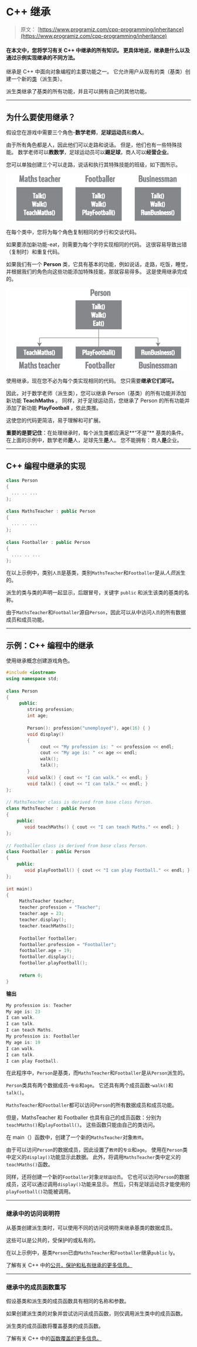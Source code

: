 # C++ 继承

> 原文： [https://www.programiz.com/cpp-programming/inheritance](https://www.programiz.com/cpp-programming/inheritance)

#### 在本文中，您将学习有关 C++ 中继承的所有知识。 更具体地说，继承是什么以及通过示例实现继承的不同方法。

继承是 C++ 中面向对象编程的主要功能之一。 它允许用户从现有的类（基类）创建一个新的[类](/cpp-programming/object-class "C++ class")（派生类）。

派生类继承了基类的所有功能，并且可以拥有自己的其他功能。

* * *

## 为什么要使用继承？

假设您在游戏中需要三个角色-**数学老师**，**足球运动员**和**商人**。

由于所有角色都是人，因此他们可以走路和说话。 但是，他们也有一些特殊技能。 数学老师可以**教数学**，足球运动员可以**踢足球**，商人可以**经营企业**。

您可以单独创建三个可以走路，说话和执行其特殊技能的班级，如下图所示。

![Solving a problem without inheritance in C++](img/f8a8ee6ec7e2d237bc937d6925ca1938.png "Without inheritance")

在每个类中，您将为每个角色复制相同的步行和交谈代码。

如果要添加新功能-eat，则需要为每个字符实现相同的代码。 这很容易导致出错（复制时）和重复代码。

如果我们有一个 **Person** 类，它具有基本的功能，例如说话，走路，吃饭，睡觉，并根据我们的角色向这些功能添加特殊技能，那就容易得多。 这是使用继承完成的。

![Solving a problem with inheritance in C++](img/011ebcb014c7bf6647136e65638726ae.png "With inheritance")

使用继承，现在您不必为每个类实现相同的代码。 您只需要**继承它们即可。**

因此，对于数学老师（派生类），您可以继承 Person（基类）的所有功能并添加新功能 **TeachMaths** 。 同样，对于足球运动员，您继承了 Person 的所有功能并添加了新功能 **PlayFootball** ，依此类推。

这使您的代码更简洁，易于理解和可扩展。

**重要的是要记住**：在处理继承时，每个派生类都应满足**“不是”** 基类的条件。 在上面的示例中，数学老师**是**人，足球先生**是**人。 您不能拥有：商人**是**企业。

* * *

## C++ 编程中继承的实现

```cpp
class Person 
{
  ... .. ...
};

class MathsTeacher : public Person 
{
  ... .. ...
};

class Footballer : public Person
{
  .... .. ...
};

```

在以上示例中，类别`人员`是基类，类别`MathsTeacher`和`Footballer`是从*人员*派生的。

派生的类与类的声明一起显示，后跟冒号，关键字 `public` 和派生该类的基类的名称。

由于`MathsTeacher`和`Footballer`源自`Person`，因此可以从中访问`人员`的所有数据成员和成员功能。

* * *

## 示例：C++ 编程中的继承

使用继承概念创建游戏角色。

```cpp
#include <iostream>
using namespace std;

class Person
{
     public:
        string profession;
        int age;

        Person(): profession("unemployed"), age(16) { }
        void display()
        {
             cout << "My profession is: " << profession << endl;
             cout << "My age is: " << age << endl;
             walk();
             talk();
        }
        void walk() { cout << "I can walk." << endl; }
        void talk() { cout << "I can talk." << endl; }
};

// MathsTeacher class is derived from base class Person.
class MathsTeacher : public Person
{
    public:
       void teachMaths() { cout << "I can teach Maths." << endl; }
};

// Footballer class is derived from base class Person.
class Footballer : public Person
{
    public:
       void playFootball() { cout << "I can play Football." << endl; }
};

int main()
{
     MathsTeacher teacher;
     teacher.profession = "Teacher";
     teacher.age = 23;
     teacher.display();
     teacher.teachMaths();

     Footballer footballer;
     footballer.profession = "Footballer";
     footballer.age = 19;
     footballer.display();
     footballer.playFootball();

     return 0;
}
```

**输出**

```cpp
My profession is: Teacher
My age is: 23
I can walk.
I can talk.
I can teach Maths.
My profession is: Footballer
My age is: 19
I can walk.
I can talk.
I can play Football.
```

在此程序中，`Person`是基类，而`MathsTeacher`和`Footballer`是从`Person`派生的。

`Person`类具有两个数据成员-`专业`和`age`。 它还具有两个成员函数-`walk()`和`talk()`。

`MathsTeacher`和`Footballer`都可以访问`Person`的所有数据成员和成员功能。

但是，MathsTeacher 和 Footballer 也具有自己的成员函数：分别为`teachMaths()`和`playFootball()`。 这些函数只能由自己的类访问。

在 main（）函数中，创建了一个新的`MathsTeacher`对象`教师`。

由于可以访问`Person`的数据成员，因此设置了`教师`的`专业`和`age`。 使用在`Person`类中定义的`display()`功能显示此数据。 此外，将调用`MathsTeacher`类中定义的`teachMaths()`函数。

同样，还将创建一个新的`Footballer`对象`足球运动员`。 它也可以访问`Person`的数据成员，这可以通过调用`display()`功能来显示。 然后，只有足球运动员才能使用的`playFootball()`功能被调用。

* * *

### 继承中的访问说明符

从基类创建派生类时，可以使用不同的访问说明符来继承基类的数据成员。

这些可以是公共的，受保护的或私有的。

在以上示例中，基类`Person`已由`MathsTeacher`和`Footballer`继承`public` ly。

了解有关 C++ 中的[公共，保护和私有继承的更多信息。](/cpp-programming/public-protected-private-inheritance "Public, Protected and Private inheritance in C++")

* * *

### 继承中的成员函数重写

假设基类和派生类的成员函数具有相同的名称和参数。

如果创建派生类的对象并尝试访问该成员函数，则仅调用派生类中的成员函数。

派生类的成员函数将覆盖基类的成员函数。

了解有关 C++ 中的[函数覆盖的更多信息。](/cpp-programming/function-overriding "C++ function overriding")